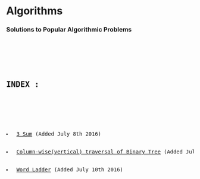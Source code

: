 <html>
<h1>Algorithms</h1>

<h3> Solutions to Popular Algorithmic Problems </h3>

<pre>
    <div>
        <div>
            <h2>INDEX :</h2>
        </div>
        <div>
            <li> <a href="https://github.com/anujbora/Algorithms/tree/master/3Sum">3 Sum</a> (Added July 8th 2016) </li>
            <li> <a href="https://github.com/anujbora/Algorithms/tree/master/Binary%20Tree%20Column-wise%20Traversal">Column-wise(vertical) traversal of Binary Tree</a> (Added July 9th 2016) </li>
            <li> <a href="https://github.com/anujbora/Algorithms/tree/master/Word%20Ladder">Word Ladder</a> (Added July 10th 2016) </li>
        </div>
        </div>
    </div>
</pre>
</html>
